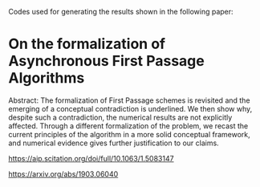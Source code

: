 Codes used for generating the results shown in the following paper:

# On the formalization of Asynchronous First Passage Algorithms

Abstract: The formalization of First Passage schemes is revisited and the emerging of a conceptual contradiction is underlined.
We then show why, despite such a contradiction, the numerical results are not explicitly affected. Through a different
formalization of the problem, we recast the current principles of the algorithm in a more solid conceptual framework,
and numerical evidence gives further justification to our claims.

https://aip.scitation.org/doi/full/10.1063/1.5083147

https://arxiv.org/abs/1903.06040
